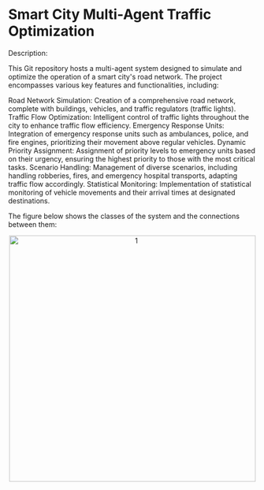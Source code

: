 # Smart City Multi-Agent Traffic Optimization

Description:

This Git repository hosts a multi-agent system designed to simulate and optimize the operation of a smart city's road network. The project encompasses various key features and functionalities, including:

Road Network Simulation: Creation of a comprehensive road network, complete with buildings, vehicles, and traffic regulators (traffic lights).
Traffic Flow Optimization: Intelligent control of traffic lights throughout the city to enhance traffic flow efficiency.
Emergency Response Units: Integration of emergency response units such as ambulances, police, and fire engines, prioritizing their movement above regular vehicles.
Dynamic Priority Assignment: Assignment of priority levels to emergency units based on their urgency, ensuring the highest priority to those with the most critical tasks.
Scenario Handling: Management of diverse scenarios, including handling robberies, fires, and emergency hospital transports, adapting traffic flow accordingly.
Statistical Monitoring: Implementation of statistical monitoring of vehicle movements and their arrival times at designated destinations.



The figure below shows the classes of the system and the connections between them:


<div align="center">
  <img src="https://github.com/nikgeokar/smart_city_multi_agent_traffic_optimization/files/12506053/ClassDiagram_Final.drawio-2.pdf" alt="1" width="500"/>
</div>
